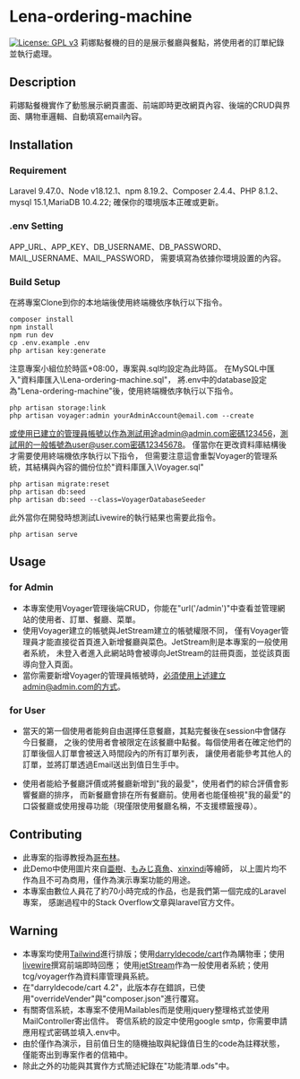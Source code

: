 # Lena-ordering-machine

[![License: GPL v3](https://img.shields.io/badge/License-GPL%20v3-blue.svg)](https://www.gnu.org/licenses/gpl-3.0)
莉娜點餐機的目的是展示餐廳與餐點，將使用者的訂單紀錄並執行處理。

## Description

莉娜點餐機實作了動態展示網頁畫面、前端即時更改網頁內容、後端的CRUD與界面、購物車邏輯、自動填寫email內容。

## Installation

### Requirement

Laravel 9.47.0、Node v18.12.1、npm 8.19.2、Composer 2.4.4、PHP 8.1.2、mysql 15.1,MariaDB 10.4.22;
確保你的環境版本正確或更新。

### .env Setting

APP_URL、APP_KEY、DB_USERNAME、DB_PASSWORD、MAIL_USERNAME、MAIL_PASSWORD，
需要填寫為依據你環境設置的內容。

### Build Setup

在將專案Clone到你的本地端後使用終端機依序執行以下指令。

```shell
composer install
npm install
npm run dev
cp .env.example .env
php artisan key:generate
```

注意專案小組位於時區+08:00，專案與.sql均設定為此時區。
在MySQL中匯入"資料庫匯入\Lena-ordering-machine.sql"，
將.env中的database設定為"Lena-ordering-machine"後，使用終端機依序執行以下指令。

```shell
php artisan storage:link
php artisan voyager:admin yourAdminAccount@email.com --create
```

或使用已建立的管理員帳號以作為測試用途admin@admin.com密碼123456，測試用的一般帳號為user@user.com密碼12345678。
僅當你在更改資料庫結構後才需要使用終端機依序執行以下指令，
但需要注意這會重製Voyager的管理系統，其結構與內容的備份位於"資料庫匯入\Voyager.sql"

```shell
php artisan migrate:reset
php artisan db:seed
php artisan db:seed --class=VoyagerDatabaseSeeder
```

此外當你在開發時想測試Livewire的執行結果也需要此指令。

```shell
php artisan serve
```

## Usage

### for Admin

- 本專案使用Voyager管理後端CRUD，你能在"url('/admin')"中查看並管理網站的使用者、訂單、餐廳、菜單。
- 使用Voyager建立的帳號與JetStream建立的帳號權限不同，
僅有Voyager管理員才能直接從首頁進入新增餐廳與菜色。JetStream則是本專案的一般使用者系統，
未登入者進入此網站時會被導向JetStream的註冊頁面，並從該頁面導向登入頁面。
- 當你需要新增Voyager的管理員帳號時，必須使用上述建立admin@admin.com的方式。

### for User

- 當天的第一個使用者能夠自由選擇任意餐廳，其點完餐後在session中會儲存今日餐廳，
之後的使用者會被限定在該餐廳中點餐。每個使用者在確定他們的訂單後個人訂單會被送入時間段內的所有訂單列表，
讓使用者能參考其他人的訂單，並將訂單透過Email送出到值日生手中。

- 使用者能給予餐廳評價或將餐廳新增到"我的最愛"，使用者們的綜合評價會影響餐廳的排序，
而新餐廳會排在所有餐廳前。使用者也能僅檢視"我的最愛"的口袋餐廳或使用搜尋功能（現僅限使用餐廳名稱，不支援標籤搜尋）。

## Contributing

- 此專案的指導教授為[哥布林](https://github.com/javck)。
- 此Demo中使用圖片來自[亜樹](https://www.pixiv.net/users/85082857)、[もみじ真魚](https://www.pixiv.net/users/7592/artworks)、[xinxindi](https://www.pixiv.net/users/62642122)等繪師，
以上圖片均不作為且不可為商用，僅作為演示專案功能的用途。
- 本專案由數位人員花了約70小時完成的作品，也是我們第一個完成的Laravel專案，
感謝過程中的Stack Overflow文章與laravel官方文件。

## Warning

- 本專案均使用[Tailwind](https://tailwindcss.com)進行排版；使用[darryldecode/cart](https://github.com/darryldecode/laravelshoppingcart)作為購物車；使用[livewire](https://laravel-livewire.com)撰寫前端即時回應；
使用[jetStream](https://jetstream.laravel.com/2.x/introduction.html)作為一般使用者系統；使用tcg/voyager作為資料庫管理員系統。
- 在"darryldecode/cart 4.2"，此版本存在錯誤，已使用"overrideVender"與"composer.json"進行覆寫。
- 有關寄信系統，本專案不使用Mailables而是使用jquery整理格式並使用MailController寄出信件。
寄信系統的設定中使用google smtp，你需要申請應用程式密碼並填入.env中。
- 由於僅作為演示，目前值日生的隨機抽取與紀錄值日生的code為註釋狀態，僅能寄出到專案作者的信箱中。
- 除此之外的功能與其實作方式簡述紀錄在"功能清單.ods"中。
